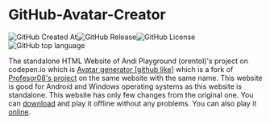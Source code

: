 # GitHub-Avatar-Creator

<img alt="GitHub Created At" src="https://img.shields.io/github/created-at/MYTAditya/GitHub-Avatar-Creator"><img alt="GitHub Release" src="https://img.shields.io/github/v/release/MYTAditya/GitHub-Avatar-Creator?color=%23a9e43a"><img alt="GitHub License" src="https://img.shields.io/github/license/MYTAditya/GitHub-Avatar-Creator?color=%230c0c0c"><img alt="GitHub top language" src="https://img.shields.io/github/languages/top/MYTAditya/GitHub-Avatar-Creator?color=%23fcfcfc">

The standalone HTML Website of Andi Playground (orentol)'s project on codepen.io which is <a href="https://codepen.io/orentol/pen/bPxBNj" target="fork">Avatar generator [github like]</a> which is a fork of <a href="https://codepen.io/Profesor08/pen/zJXrBq" target="original">Profesor08's project</a> on the same website with the same name.
This website is good for Android and Windows operating systems as this website is standalone.
This website has only few changes from the original one.
You can <a href="https://github.com/MYTAditya/GitHub-Avatar-Creator/releases/tag/1st" target="DL">download</a> and play it offline without any problems.
You can also play it <a href="https://mytaditya.github.io/GitHub-Avatar-Creator/" target="on">online</a>.
